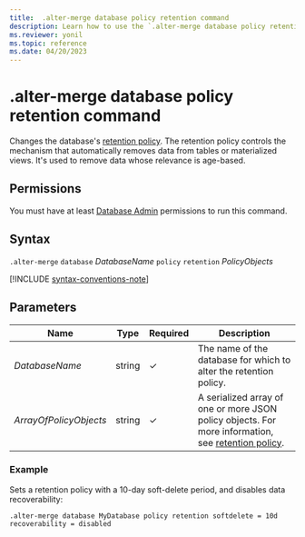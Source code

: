 ```yaml
---
title:  .alter-merge database policy retention command
description: Learn how to use the `.alter-merge database policy retention` command to change the database's retention policy.
ms.reviewer: yonil
ms.topic: reference
ms.date: 04/20/2023
---
```

# .alter-merge database policy retention command

Changes the database's [retention policy](retention-policy.md). The retention policy controls the mechanism that automatically removes data from tables or materialized views. It's used to remove data whose relevance is age-based.

## Permissions

You must have at least [Database Admin](access-control/role-based-access-control.md) permissions to run this command.

## Syntax

`.alter-merge` `database` *DatabaseName* `policy` `retention` *PolicyObjects*

[!INCLUDE [syntax-conventions-note](../../includes/syntax-conventions-note.md)]

## Parameters

|Name|Type|Required|Description|
|--|--|--|--|
|*DatabaseName*|string|&check;|The name of the database for which to alter the retention policy.|
|*ArrayOfPolicyObjects*|string|&check;|A serialized array of one or more JSON policy objects. For more information, see [retention policy](retention-policy.md).|

### Example

Sets a retention policy with a 10-day soft-delete period, and disables data recoverability:

```kusto
.alter-merge database MyDatabase policy retention softdelete = 10d recoverability = disabled
```
